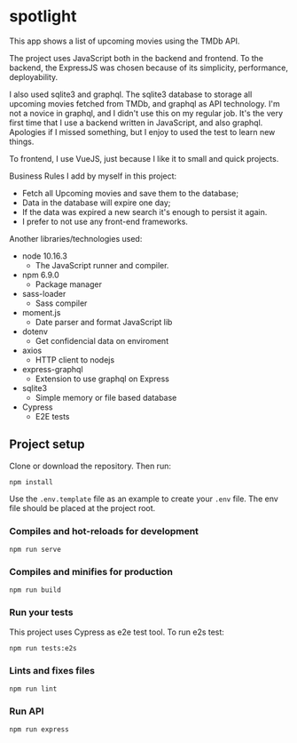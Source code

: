 # spotlight

This app shows a list of upcoming movies using the TMDb API.

The project uses JavaScript both in the backend and frontend. To the backend, the ExpressJS was chosen because of its simplicity, performance, deployability.

I also used sqlite3 and graphql. The sqlite3 database to storage all upcoming movies fetched from TMDb, and graphql as API technology. I'm not a novice in graphql, and I didn't use this on my regular job. It's the very first time that I use a backend written in JavaScript, and also graphql. Apologies if I missed something, but I enjoy to used the test to learn new things.

To frontend, I use VueJS, just because I like it to small and quick projects.

Business Rules I add by myself in this project:

- Fetch all Upcoming movies and save them to the database;
- Data in the database will expire one day;
- If the data was expired a new search it's enough to persist it again.
- I prefer to not use any front-end frameworks.

Another libraries/technologies used:
- node 10.16.3
  - The JavaScript runner and compiler.
- npm 6.9.0
  - Package manager
- sass-loader
  - Sass compiler
- moment.js
  - Date parser and format JavaScript lib
- dotenv
  - Get confidencial data on enviroment
- axios
  - HTTP client to nodejs
- express-graphql
  - Extension to use graphql on Express
- sqlite3
  - Simple memory or file based database
- Cypress
  - E2E tests

## Project setup

Clone or download the repository. Then run:

```
npm install
```

Use the `.env.template` file as an example to create your `.env` file.
The env file should be placed at the project root.

### Compiles and hot-reloads for development
```
npm run serve
```

### Compiles and minifies for production
```
npm run build
```

### Run your tests

This project uses Cypress as e2e test tool. To run e2s test:

```
npm run tests:e2s
```

### Lints and fixes files
```
npm run lint
```

### Run API
```
npm run express
```

